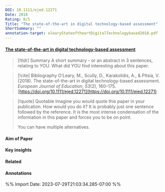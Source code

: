 ```yaml
---
DOI: 10.1111/ejed.12271
Date: 2018
Rating: 0/5
Title: "The state-of-the-art in digital technology-based assessment"
ShortSummary: ""
annotation-target: olearyStateoftheartDigitalTechnologybased2018.pdf
---
```



#### [The state-of-the-art in digital technology-based assessment](olearyStateoftheartDigitalTechnologybased2018.pdf)




> [!tldr] Summary
> A short summary - or an abstract in 3 sentences, relating to YOU. What did YOU find interesting about this paper. 

> [!cite] Bibliography
>O’Leary, M., Scully, D., Karakolidis, A., & Pitsia, V. (2018). The state-of-the-art in digital technology-based assessment. _European Journal of Education_, _53_(2), 160–175. [https://doi.org/10.1111/ejed.12271](https://doi.org/10.1111/ejed.12271)

> [!quote] Quotable
> Imagine you would quote this paper in your publication. How would you do it? It is probably just one sentence followed by the reference. It is the most intense condensation of the information in this paper and forces you to be on point. 
> 
> You can have multiple alternatives. 


#### Aim of Paper


#### Key insights 


#### Related

#### Annotations





%% Import Date: 2023-07-29T21:03:34.285-07:00 %%
